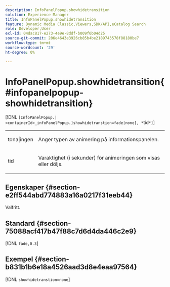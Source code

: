 ```yaml
---
description: InfoPanelPopup.showhidetransition
solution: Experience Manager
title: InfoPanelPopup.showhidetransition
feature: Dynamic Media Classic,Viewers,SDK/API,eCatalog Search
role: Developer,User
exl-id: 04dac817-e273-4e9e-8ddf-b009f0b04d25
source-git-commit: 206e4643e3926cb85b4be2189743578f88180be7
workflow-type: tm+mt
source-wordcount: '29'
ht-degree: 0%

---
```


# InfoPanelPopup.showhidetransition{#infopanelpopup-showhidetransition}

[!DNL `[InfoPanelPopup.|<containerId>_infoPanelPopup.]showhidetranstion=fade|none[, *`tid`*]`]

<table id="table_863763B730A949AA8C0E11E6F8461E3A"> 
 <tbody> 
  <tr> 
   <td colname="col1"> <p><span class="codeph"> tona|ingen</span> </p> </td> 
   <td colname="col2"> <p> Anger typen av animering på informationspanelen. </p> </td> 
  </tr> 
  <tr> 
   <td> <p> <span class="codeph"><span class="varname"> tid</span></span> </p> </td> 
   <td> <p> Varaktighet (i sekunder) för animeringen som visas eller döljs. </p> </td> 
  </tr> 
 </tbody> 
</table>

## Egenskaper {#section-e2ff544abd774883a16a0217f31eeb44}

Valfritt.

## Standard {#section-75088acf417b47f88c7d6d4da446c2e9}

[!DNL `fade,0.3`]

## Exempel {#section-b831b1b6e18a4526aad3d8e4eaa97564}

[!DNL `showhidetranstion=none`]
